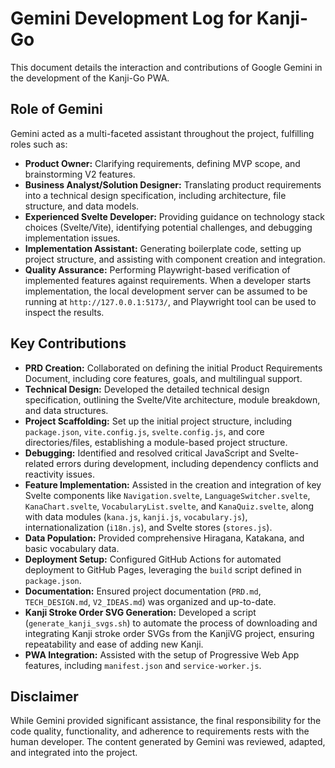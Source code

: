 # Gemini Development Log for Kanji-Go

This document details the interaction and contributions of Google Gemini in the development of the Kanji-Go PWA.

## Role of Gemini

Gemini acted as a multi-faceted assistant throughout the project, fulfilling roles such as:

*   **Product Owner:** Clarifying requirements, defining MVP scope, and brainstorming V2 features.
*   **Business Analyst/Solution Designer:** Translating product requirements into a technical design specification, including architecture, file structure, and data models.
*   **Experienced Svelte Developer:** Providing guidance on technology stack choices (Svelte/Vite), identifying potential challenges, and debugging implementation issues.
*   **Implementation Assistant:** Generating boilerplate code, setting up project structure, and assisting with component creation and integration.
*   **Quality Assurance:** Performing Playwright-based verification of implemented features against requirements. When a developer starts implementation, the local development server can be assumed to be running at `http://127.0.0.1:5173/`, and Playwright tool can be used to inspect the results.

## Key Contributions

*   **PRD Creation:** Collaborated on defining the initial Product Requirements Document, including core features, goals, and multilingual support.
*   **Technical Design:** Developed the detailed technical design specification, outlining the Svelte/Vite architecture, module breakdown, and data structures.
*   **Project Scaffolding:** Set up the initial project structure, including `package.json`, `vite.config.js`, `svelte.config.js`, and core directories/files, establishing a module-based project structure.
*   **Debugging:** Identified and resolved critical JavaScript and Svelte-related errors during development, including dependency conflicts and reactivity issues.
*   **Feature Implementation:** Assisted in the creation and integration of key Svelte components like `Navigation.svelte`, `LanguageSwitcher.svelte`, `KanaChart.svelte`, `VocabularyList.svelte`, and `KanaQuiz.svelte`, along with data modules (`kana.js`, `kanji.js`, `vocabulary.js`), internationalization (`i18n.js`), and Svelte stores (`stores.js`).
*   **Data Population:** Provided comprehensive Hiragana, Katakana, and basic vocabulary data.
*   **Deployment Setup:** Configured GitHub Actions for automated deployment to GitHub Pages, leveraging the `build` script defined in `package.json`.
*   **Documentation:** Ensured project documentation (`PRD.md`, `TECH_DESIGN.md`, `V2_IDEAS.md`) was organized and up-to-date.
*   **Kanji Stroke Order SVG Generation:** Developed a script (`generate_kanji_svgs.sh`) to automate the process of downloading and integrating Kanji stroke order SVGs from the KanjiVG project, ensuring repeatability and ease of adding new Kanji.
*   **PWA Integration:** Assisted with the setup of Progressive Web App features, including `manifest.json` and `service-worker.js`.

## Disclaimer

While Gemini provided significant assistance, the final responsibility for the code quality, functionality, and adherence to requirements rests with the human developer. The content generated by Gemini was reviewed, adapted, and integrated into the project.